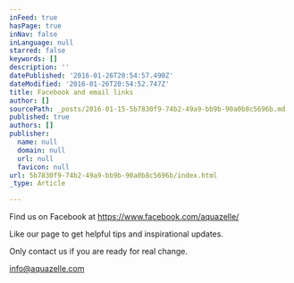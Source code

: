 ```yaml
---
inFeed: true
hasPage: true
inNav: false
inLanguage: null
starred: false
keywords: []
description: ''
datePublished: '2016-01-26T20:54:57.490Z'
dateModified: '2016-01-26T20:54:52.747Z'
title: Facebook and email links
author: []
sourcePath: _posts/2016-01-15-5b7830f9-74b2-49a9-bb9b-90a0b8c5696b.md
published: true
authors: []
publisher:
  name: null
  domain: null
  url: null
  favicon: null
url: 5b7830f9-74b2-49a9-bb9b-90a0b8c5696b/index.html
_type: Article

---
```

Find us on Facebook at https://www.facebook.com/aquazelle/

Like our page to get helpful tips and inspirational updates.

Only contact us if you are ready for real change.

info@aquazelle.com